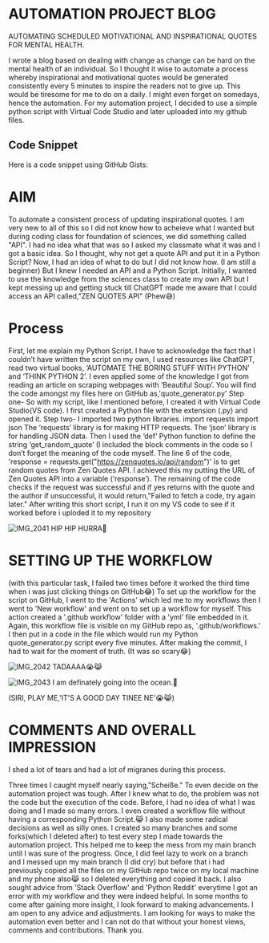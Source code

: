 # AUTOMATION PROJECT BLOG
AUTOMATING SCHEDULED MOTIVATIONAL AND INSPIRATIONAL QUOTES FOR MENTAL HEALTH.

I wrote a blog based on dealing with change as change can be hard on the mental health of an individual. So I thought it wise to automate a process whereby inspirational and motivational quotes would be generated consistently every 5 minutes to inspire the readers not to give up. This would be tiresome for me to do on a daily. I might even forget on somedays, hence the automation. 
For my automation project, I decided to use a simple python script with Virtual Code Studio and later uploaded into my github files.

## Code Snippet 

Here is a code snippet using GitHub Gists:

<script src="https://gist.github.com/AmaAdusei/e741f7688f75a86329cc996e54b4f1b8.js"></script>

# AIM
To automate a consistent  process of updating inspirational quotes. I am very new to all of this so I did not know how to acheieve what I wanted but during coding class for  foundation of sciences, we did something called "API". I had no idea what that was so I asked my classmate what it was and I got a basic idea. So I thought, why not get a quote API and put it in a Python Script?
Now, I had an idea of what to do but I did not know how. (I am still a beginner)
But I knew I needed an API and a Python Script. Initially, I wanted to use the knowledge from the sciences class to create my own API but I kept messing up and getting stuck till ChatGPT made me aware that I could access an API called,"ZEN QUOTES API" (Phew😅)
# Process
First, let me explain my Python Script. I have to acknowledge the fact that I couldn’t have written the script on my own, I used resources like ChatGPT, read two virtual books, ‘AUTOMATE THE BORING STUFF WITH PYTHON’ and ‘THINK PYTHON 2’. I even applied some of the knowledge I got from reading an article on scraping webpages with ‘Beautiful Soup’. 
You will find the code amongst my files here on GitHub as,'quote_generator.py'
Step one- So with my script, like I mentioned before, I created it with Virtual Code Studio(VS code). I first created a Python file with the extension (.py) and opened it. 
Step two- I imported two python libraries.
import requests 
import json
The ‘requests’ library is for making HTTP requests.
The ‘json’ library is for handling JSON data. 
Then I used the ‘def’ Python function to define the string ‘get_random_quote’
(I included the block comments in the code so I don’t forget the meaning of the code myself. 
The line 6 of the code, 'response = requests.get("https://zenquotes.io/api/random")' is to get random quotes from Zen Quotes API. I achieved this my putting the URL of Zen Quotes API into a variable (‘response’).
The remaining of the code checks if the request was successful and if yes returns with the quote and the author if unsuccessful, it would return,"Failed to fetch a code, try again later."
After writing this short script, I run it on my VS code to see if it worked before i uploded it to my repository

![IMG_2041](https://github.com/23W-GBAC/AmaAdusei/assets/148862738/522e1bb9-fa61-4f7f-bcb8-66aa983b67a8)
HIP HIP HURRA🥳
# SETTING UP THE WORKFLOW
(with this particular task, I failed two times before it worked the third time when i was just clicking things on GitHub😂)
To set up the workflow for the script on GitHub, I went to the 'Actions' which led me to my workflows then I went to 'New workflow' and went on to set up a workflow for myself.  This action created a '.github workflow' folder with a 'yml' file embedded in it. Again, this workflow file is visible on my GitHub repo as, '.github/workflows.'
I then put in a code in the file which would run my Python quote_generator.py script every five minutes. After making the commit, I had to wait for the moment of truth. (It was so scary😂)

![IMG_2042](https://github.com/23W-GBAC/AmaAdusei/assets/148862738/10602e68-7151-418c-9ef3-9136fc7f6830)
TADAAAA😭😹

![IMG_2043](https://github.com/23W-GBAC/AmaAdusei/assets/148862738/463cf264-5224-4c34-9659-134d3fd06425)
I am definately going into the ocean.🤩

(SIRI, PLAY ME,'IT'S A GOOD DAY TINEE NE'😭😹)

# COMMENTS AND OVERALL IMPRESSION 
I shed a lot of tears and had a lot of migranes during this process.

Three times I caught myself nearly  saying,"Scheiße." To even decide on the automation project was tough.
After I knew what to do, the problem was not the code but the execution of the code. Before, I had no idea of what I was doing and I made so many errors. I even created a workflow file without having a corresponding Python Script.😹
I also made some radical decisions as well as silly ones. I created so many branches and some forks(which I deleted after) to test every step I made towards the automation project. This helped me to keep the mess from my main branch until I was sure of the progress. Once, I did feel lazy to work on a branch and I messed upn my main branch (I did cry) but before that i had previously copied all the files on my GitHub repo twice on my local machine and my phone also😹 so I deleted everything and copied it back.
I also sought advice from 'Stack Overflow' and 'Python Reddit' everytime I got an error with my workflow and they were indeed helpful.
In some months to come after gaining more insight, I look forward to making advancements.
I am open to any advice and adjustments. I am looking for ways to make the automation even better and I can not do that without your honest views, comments and contributions. Thank you.

